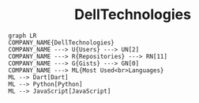 <h1 align="center">DellTechnologies</h1>

```mermaid
graph LR
COMPANY_NAME{DellTechnologies}
COMPANY_NAME ---> U{Users} ---> UN[2]
COMPANY_NAME ---> R{Repositories} ---> RN[11]
COMPANY_NAME ---> G{Gists} ---> GN[0]
COMPANY_NAME ---> ML{Most Used<br>Languages}
ML --> Dart[Dart]
ML --> Python[Python]
ML --> JavaScript[JavaScript]
```
